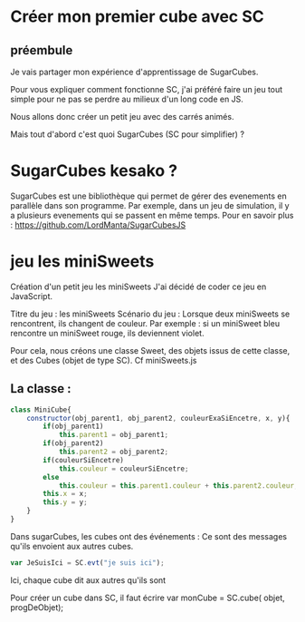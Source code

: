 # Créer mon premier cube avec SC

## préembule

Je vais partager mon expérience d'apprentissage de SugarCubes.

Pour vous expliquer comment fonctionne SC, j'ai préféré faire un jeu tout simple pour ne pas se perdre au milieux d'un long code en JS.

Nous allons donc créer un petit jeu avec des carrés animés.

Mais tout d'abord c'est quoi SugarCubes (SC pour simplifier) ?

# SugarCubes kesako ?
SugarCubes est une bibliothèque qui permet de gérer des evenements en   parallèle dans son programme. 
Par exemple, dans un jeu de simulation, il y a plusieurs evenements qui se passent en même temps.
Pour en savoir plus : https://github.com/LordManta/SugarCubesJS

#  jeu les miniSweets 
Création d'un petit jeu les miniSweets
J'ai décidé de coder ce jeu en JavaScript.

Titre du jeu : les miniSweets
Scénario du jeu : Lorsque deux miniSweets se rencontrent, ils changent de couleur. 
Par exemple : si un miniSweet bleu rencontre un miniSweet rouge, ils deviennent violet.

Pour cela, nous créons une classe Sweet, des objets issus de cette classe, et des Cubes (objet de type SC). Cf miniSweets.js

## La classe :
```javascript 
class MiniCube{
	constructor(obj_parent1, obj_parent2, couleurExaSiEncetre, x, y){
		if(obj_parent1)
			this.parent1 = obj_parent1;
		if(obj_parent2)
			this.parent2 = obj_parent2;
		if(couleurSiEncetre)
			this.couleur = couleurSiEncetre;
		else 
			this.couleur = this.parent1.couleur + this.parent2.couleur; //moyenne des couleurs des parents
		this.x = x;
		this.y = y;
	}
}
```

Dans sugarCubes, les cubes ont des événements : Ce sont des messages qu'ils envoient aux autres cubes.

```javascript 
var JeSuisIci = SC.evt("je suis ici");
```

Ici, chaque cube dit aux autres qu'ils sont 

Pour créer un cube dans SC, il faut écrire 
var monCube = SC.cube( objet, progDeObjet);